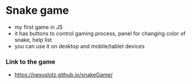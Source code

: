# Snake game

- my first game in JS
- it has buttons to control gaming process, panel for changing color of snake, help list
- you can use it on desktop and mobile/tablet devices

### Link to the game

- https://nexuslolz.github.io/snakeGame/

